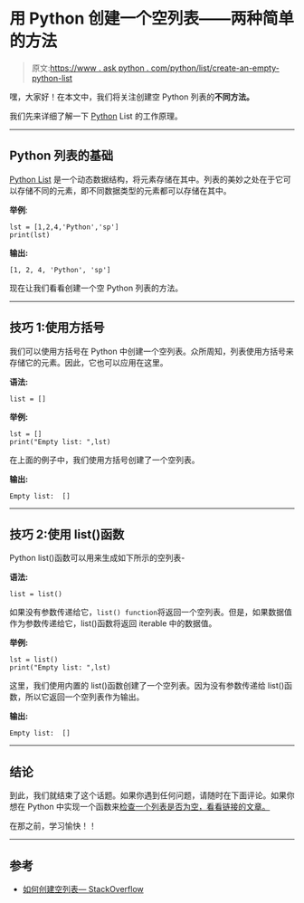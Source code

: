 # 用 Python 创建一个空列表——两种简单的方法

> 原文:[https://www . ask python . com/python/list/create-an-empty-python-list](https://www.askpython.com/python/list/create-an-empty-python-list)

嘿，大家好！在本文中，我们将关注创建空 Python 列表的**不同方法。**

我们先来详细了解一下 [Python](https://www.askpython.com/) List 的工作原理。

* * *

## Python 列表的基础

[Python List](https://www.askpython.com/python/list/python-list) 是一个动态数据结构，将元素存储在其中。列表的美妙之处在于它可以存储不同的元素，即不同数据类型的元素都可以存储在其中。

**举例**:

```
lst = [1,2,4,'Python','sp']
print(lst)

```

**输出:**

```
[1, 2, 4, 'Python', 'sp']

```

现在让我们看看创建一个空 Python 列表的方法。

* * *

## 技巧 1:使用方括号

我们可以使用方括号在 Python 中创建一个空列表。众所周知，列表使用方括号来存储它的元素。因此，它也可以应用在这里。

**语法:**

```
list = []

```

**举例:**

```
lst = []
print("Empty list: ",lst)

```

在上面的例子中，我们使用方括号创建了一个空列表。

**输出:**

```
Empty list:  []

```

* * *

## 技巧 2:使用 list()函数

Python list()函数可以用来生成如下所示的空列表-

**语法:**

```
list = list()

```

如果没有参数传递给它，`list() function`将返回一个空列表。但是，如果数据值作为参数传递给它，list()函数将返回 iterable 中的数据值。

**举例:**

```
lst = list()
print("Empty list: ",lst)

```

这里，我们使用内置的 list()函数创建了一个空列表。因为没有参数传递给 list()函数，所以它返回一个空列表作为输出。

**输出:**

```
Empty list:  []

```

* * *

## 结论

到此，我们就结束了这个话题。如果你遇到任何问题，请随时在下面评论。如果你想在 Python 中实现一个函数来[检查一个列表是否为空，看看链接的文章。](https://www.askpython.com/python/list/check-if-list-is-empty)

在那之前，学习愉快！！

* * *

## 参考

*   [如何创建空列表— StackOverflow](https://stackoverflow.com/questions/2972212/creating-an-empty-list-in-python)